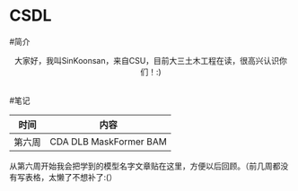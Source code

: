 # CSDL<br>
#简介
<p align="center">  
大家好，我叫SinKoonsan，来自CSU，目前大三土木工程在读，很高兴认识你们！:)  
</p> <br>
#笔记

时间  | 内容 | 
 ---- | -----| 
第六周 | CDA DLB MaskFormer BAM  |

从第六周开始我会把学到的模型名字文章贴在这里，方便以后回顾。（前几周都没有写表格，太懒了不想补了:(）
